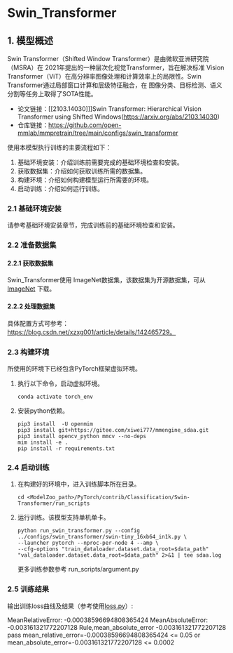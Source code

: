 # Swin_Transformer
## 1. 模型概述
Swin Transformer（Shifted Window Transformer）是由微软亚洲研究院（MSRA）在 2021年提出的一种层次化视觉Transformer，旨在解决标准 Vision Transformer（ViT）在高分辨率图像处理和计算效率上的局限性。Swin Transformer通过局部窗口计算和层级特征融合，在 图像分类、目标检测、语义分割等任务上取得了SOTA性能。

- 论文链接：[[2103.14030]]]Swin Transformer: Hierarchical Vision Transformer using Shifted Windows(https://arxiv.org/abs/2103.14030)
- 仓库链接：https://github.com/open-mmlab/mmpretrain/tree/main/configs/swin_transformer

使用本模型执行训练的主要流程如下：
1. 基础环境安装：介绍训练前需要完成的基础环境检查和安装。
2. 获取数据集：介绍如何获取训练所需的数据集。
3. 构建环境：介绍如何构建模型运行所需要的环境。
4. 启动训练：介绍如何运行训练。

### 2.1 基础环境安装

请参考基础环境安装章节，完成训练前的基础环境检查和安装。

### 2.2 准备数据集
#### 2.2.1 获取数据集
Swin_Transformer使用 ImageNet数据集，该数据集为开源数据集，可从 [ImageNet](https://image-net.org/) 下载。

#### 2.2.2 处理数据集
具体配置方式可参考：https://blog.csdn.net/xzxg001/article/details/142465729。

### 2.3 构建环境

所使用的环境下已经包含PyTorch框架虚拟环境。
1. 执行以下命令，启动虚拟环境。
    ```
    conda activate torch_env
    ```
2. 安装python依赖。
    ```
    pip3 install  -U openmim 
    pip3 install git+https://gitee.com/xiwei777/mmengine_sdaa.git 
    pip3 install opencv_python mmcv --no-deps
    mim install -e .
    pip install -r requirements.txt
    ```
### 2.4 启动训练

1. 在构建好的环境中，进入训练脚本所在目录。
    ```
    cd <ModelZoo_path>/PyTorch/contrib/Classification/Swin-Transformer/run_scripts
    ```

2. 运行训练。该模型支持单机单卡。
    ```
   python run_swin_transformer.py --config ../configs/swin_transformer/swin-tiny_16xb64_in1k.py \
    --launcher pytorch --nproc-per-node 4 --amp \
    --cfg-options "train_dataloader.dataset.data_root=$data_path" "val_dataloader.dataset.data_root=$data_path" 2>&1 | tee sdaa.log
   ```
    更多训练参数参考 run_scripts/argument.py

### 2.5 训练结果
输出训练loss曲线及结果（参考使用[loss.py](./run_scripts/loss.py)）: 

MeanRelativeError: -0.00038596694808365424
MeanAbsoluteError: -0.003161321772207128
Rule,mean_absolute_error -0.003161321772207128
pass mean_relative_error=-0.00038596694808365424 <= 0.05 or mean_absolute_error=-0.003161321772207128 <= 0.0002